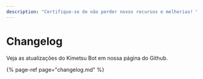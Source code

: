 ```yaml
---
description: "Certifique-se de não perder novos recursos e melhorias! \U0001F680"
---
```


# Changelog

Veja as atualizações do Kimetsu Bot em nossa página do Github.

{% page-ref page="changelog.md" %}



